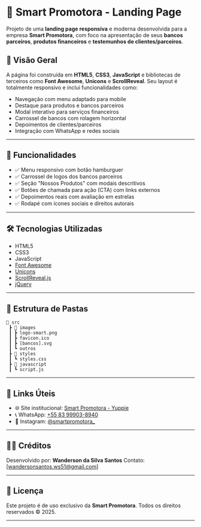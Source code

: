 # 💼 Smart Promotora - Landing Page

Projeto de uma **landing page responsiva** e moderna desenvolvida para a empresa **Smart Promotora**, com foco na apresentação de seus **bancos parceiros**, **produtos financeiros** e **testemunhos de clientes/parceiros**.

## 📸 Visão Geral

A página foi construída em **HTML5**, **CSS3**, **JavaScript** e bibliotecas de terceiros como **Font Awesome**, **Unicons** e **ScrollReveal**. Seu layout é totalmente responsivo e inclui funcionalidades como:

* Navegação com menu adaptado para mobile
* Destaque para produtos e bancos parceiros
* Modal interativo para serviços financeiros
* Carrossel de bancos com rolagem horizontal
* Depoimentos de clientes/parceiros
* Integração com WhatsApp e redes sociais

---

## 🚀 Funcionalidades

* ✅ Menu responsivo com botão hamburguer
* ✅ Carrossel de logos dos bancos parceiros
* ✅ Seção "Nossos Produtos" com modais descritivos
* ✅ Botões de chamada para ação (CTA) com links externos
* ✅ Depoimentos reais com avaliação em estrelas
* ✅ Rodapé com ícones sociais e direitos autorais

---

## 🛠 Tecnologias Utilizadas

* HTML5
* CSS3
* JavaScript
* [Font Awesome](https://fontawesome.com/)
* [Unicons](https://iconscout.com/unicons)
* [ScrollReveal.js](https://scrollrevealjs.org/)
* [jQuery](https://jquery.com/)

---

## 📂 Estrutura de Pastas

```
📁 src
 ┣ 📁 images
 ┃ ┣ logo-smart.png
 ┃ ┣ favicon.ico
 ┃ ┣ [bancos].svg
 ┃ ┗ outros
 ┣ 📁 styles
 ┃ ┗ styles.css
 ┣ 📁 javascript
 ┃ ┗ script.js
```

---

## 🔗 Links Úteis

* 🌐 Site institucional: [Smart Promotora - Yuppie](https://sistemayuppie.com.br/promotorasmart/public/)
* 📞 WhatsApp: [+55 83 99903-8940](https://wa.me/+5583999038940)
* 📸 Instagram: [@smartpromotora\_](https://www.instagram.com/smartpromotora_/)

---

## 👨‍💼 Créditos

Desenvolvido por: **Wanderson da Silva Santos**
Contato: \[[wandersonsantos.ws51@gmail.com](mailto:wandersonsantos.ws51@gmail.com)]

---

## 📜 Licença

Este projeto é de uso exclusivo da **Smart Promotora**. Todos os direitos reservados © 2025.

---